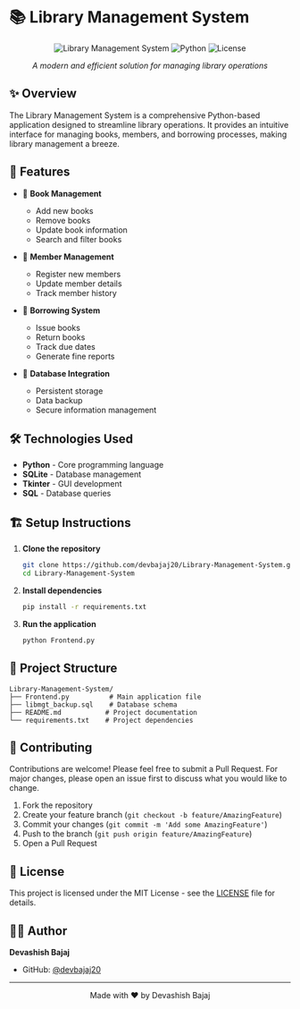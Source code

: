 # 📚 Library Management System

<div align="center">

![Library Management System](https://img.shields.io/badge/Library-Management-blue)
![Python](https://img.shields.io/badge/Python-3.x-green)
![License](https://img.shields.io/badge/License-MIT-yellow)

*A modern and efficient solution for managing library operations*

</div>

## ✨ Overview

The Library Management System is a comprehensive Python-based application designed to streamline library operations. It provides an intuitive interface for managing books, members, and borrowing processes, making library management a breeze.

## 🚀 Features

- 📖 **Book Management**
  - Add new books
  - Remove books
  - Update book information
  - Search and filter books

- 👥 **Member Management**
  - Register new members
  - Update member details
  - Track member history

- 🔄 **Borrowing System**
  - Issue books
  - Return books
  - Track due dates
  - Generate fine reports

- 💾 **Database Integration**
  - Persistent storage
  - Data backup
  - Secure information management

## 🛠️ Technologies Used

- **Python** - Core programming language
- **SQLite** - Database management
- **Tkinter** - GUI development
- **SQL** - Database queries

## 🏗️ Setup Instructions

1. **Clone the repository**
   ```bash
   git clone https://github.com/devbajaj20/Library-Management-System.git
   cd Library-Management-System
   ```

2. **Install dependencies**
   ```bash
   pip install -r requirements.txt
   ```

3. **Run the application**
   ```bash
   python Frontend.py
   ```

## 📁 Project Structure

```
Library-Management-System/
├── Frontend.py          # Main application file
├── libmgt_backup.sql    # Database schema
├── README.md           # Project documentation
└── requirements.txt    # Project dependencies
```

## 🤝 Contributing

Contributions are welcome! Please feel free to submit a Pull Request. For major changes, please open an issue first to discuss what you would like to change.

1. Fork the repository
2. Create your feature branch (`git checkout -b feature/AmazingFeature`)
3. Commit your changes (`git commit -m 'Add some AmazingFeature'`)
4. Push to the branch (`git push origin feature/AmazingFeature`)
5. Open a Pull Request

## 📝 License

This project is licensed under the MIT License - see the [LICENSE](LICENSE) file for details.

## 👨‍💻 Author

**Devashish Bajaj**
- GitHub: [@devbajaj20](https://github.com/devbajaj20)

---
<div align="center">
Made with ❤️ by Devashish Bajaj
</div> 